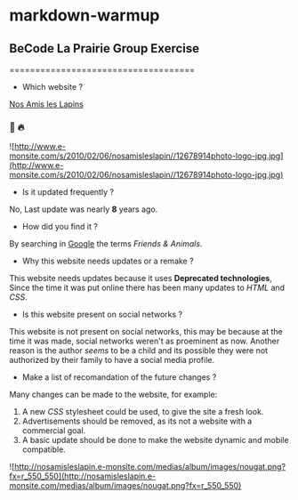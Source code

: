 # markdown-warmup

## BeCode La Prairie Group Exercise
====================================

 - Which website ?
                                          
[Nos Amis les Lapins](http://nosamisleslapin.e-monsite.com/)

### :shit: :fire:
![http://www.e-monsite.com/s/2010/02/06/nosamisleslapin//12678914photo-logo-jpg.jpg](http://www.e-monsite.com/s/2010/02/06/nosamisleslapin//12678914photo-logo-jpg.jpg)

 - Is it updated frequently ?
 
 No, Last update was nearly **8** years ago.

 - How did you find it ?
 
 By searching in [Google](http://google.com) the terms *Friends & Animals*.

 - Why this website needs updates or a remake ?
 
 This website needs updates because it uses **Deprecated technologies**, Since the time it was put online there has been many updates to *HTML* and *CSS*.

 - Is this website present on social networks ?
 
 This website is not present on social networks, this may be because at the time it was made, social networks weren't as proeminent as now. Another reason is the author *seems* to be a child and its possible they were not authorized by their family to have a social media profile.

 - Make a list of recomandation of the future changes ?
 
 Many changes can be made to the website, for example:
 1. A new *CSS* stylesheet could be used, to give the site a fresh look.
 1. Advertisements should be removed, as its not a website with a commercial goal.
 1. A basic update should be done to make the website dynamic and mobile compatible.

![http://nosamisleslapin.e-monsite.com/medias/album/images/nougat.png?fx=r_550_550](http://nosamisleslapin.e-monsite.com/medias/album/images/nougat.png?fx=r_550_550)
